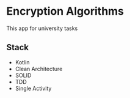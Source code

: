 # Encryption Algorithms

This app for university tasks

## Stack

- Kotlin
- Clean Architecture
- SOLID
- TDD
- Single Activity